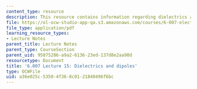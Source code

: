 ```yaml
---
content_type: resource
description: This resource contains information regarding dielectrics and dipoles.
file: https://ol-ocw-studio-app-qa.s3.amazonaws.com/courses/6-007-electromagnetic-energy-from-motors-to-lasers-spring-2011/a36e025c53504f368c0121840496f6bc_MIT6_007S11_lec15.pdf
file_type: application/pdf
learning_resource_types:
- Lecture Notes
parent_title: Lecture Notes
parent_type: CourseSection
parent_uid: 95875286-a9a2-6136-23ed-137d8e2aa90d
resourcetype: Document
title: '6.007 Lecture 15: Dielectrics and dipoles'
type: OCWFile
uid: a36e025c-5350-4f36-8c01-21840496f6bc
---
```

